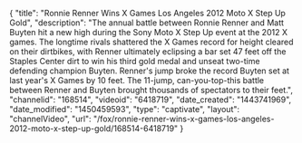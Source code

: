 {
    "title": "Ronnie Renner Wins X Games Los Angeles 2012 Moto X Step Up Gold",
    "description": "The annual battle between Ronnie Renner and Matt Buyten hit a new high during the Sony Moto X Step Up event at the 2012 X games. The longtime rivals shattered the X Games record for height cleared on their dirtbikes, with Renner ultimately eclipsing a bar set 47 feet off the Staples Center dirt to win his third gold medal and unseat two-time defending champion Buyten. Renner's jump broke the record Buyten set at last year's X Games by 10 feet. The 11-jump, can-you-top-this battle between Renner and Buyten brought thousands of spectators to their feet.",
    "channelid": "168514",
    "videoid": "6418719",
    "date_created": "1443741969",
    "date_modified": "1450459593",
    "type": "captivate",
    "layout": "channelVideo",
    "url": "\/fox\/ronnie-renner-wins-x-games-los-angeles-2012-moto-x-step-up-gold\/168514-6418719"
}
